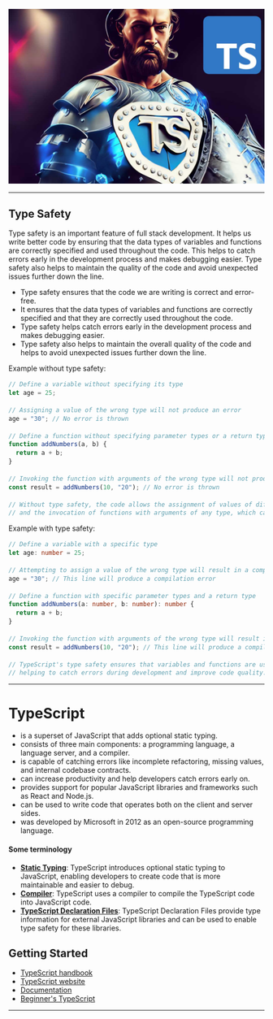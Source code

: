 ![Mr. TypeScript](images/typescript.jpg)

---

## Type Safety
Type safety is an important feature of full stack development. It helps us write better code by ensuring that the data types of variables and functions are correctly specified and used throughout the code. This helps to catch errors early in the development process and makes debugging easier. Type safety also helps to maintain the quality of the code and avoid unexpected issues further down the line.

- Type safety ensures that the code we are writing is correct and error-free.
- It ensures that the data types of variables and functions are correctly specified and that they are correctly used throughout the code.
- Type safety helps catch errors early in the development process and makes debugging easier.
- Type safety also helps to maintain the overall quality of the code and helps to avoid unexpected issues further down the line.

Example without type safety:
```javascript
// Define a variable without specifying its type
let age = 25;

// Assigning a value of the wrong type will not produce an error
age = "30"; // No error is thrown

// Define a function without specifying parameter types or a return type
function addNumbers(a, b) {
  return a + b;
}

// Invoking the function with arguments of the wrong type will not produce an error
const result = addNumbers(10, "20"); // No error is thrown

// Without type safety, the code allows the assignment of values of different types to variables
// and the invocation of functions with arguments of any type, which can lead to unexpected behavior or runtime errors.

```

Example with type safety:
```typescript
// Define a variable with a specific type
let age: number = 25;

// Attempting to assign a value of the wrong type will result in a compilation error
age = "30"; // This line will produce a compilation error

// Define a function with specific parameter types and a return type
function addNumbers(a: number, b: number): number {
  return a + b;
}

// Invoking the function with arguments of the wrong type will result in a compilation error
const result = addNumbers(10, "20"); // This line will produce a compilation error

// TypeScript's type safety ensures that variables and functions are used correctly,
// helping to catch errors during development and improve code quality.

```

---

# TypeScript
- is a superset of JavaScript that adds optional static typing.
- consists of three main components: a programming language, a language server, and a compiler.
- is capable of catching errors like incomplete refactoring, missing values, and internal codebase contracts.
- can increase productivity and help developers catch errors early on.
- provides support for popular JavaScript libraries and frameworks such as React and Node.js.
- can be used to write code that operates both on the client and server sides.
- was developed by Microsoft in 2012 as an open-source programming language.

#### Some terminology
- **[Static Typing](https://www.typescriptlang.org/docs/handbook/typescript-from-scratch.html#typescript-a-static-type-checker)**: TypeScript introduces optional static typing to JavaScript, enabling developers to create code that is more maintainable and easier to debug.
- **[Compiler](https://www.typescriptlang.org/download)**: TypeScript uses a compiler to compile the TypeScript code into JavaScript code.
- **[TypeScript Declaration Files](https://www.typescriptlang.org/docs/handbook/2/type-declarations.html)**: TypeScript Declaration Files provide type information for external JavaScript libraries and can be used to enable type safety for these libraries.

## Getting Started
- [TypeScript handbook](https://www.typescriptlang.org/docs/handbook/typescript-in-5-minutes.html#defining-types)
- [TypeScript website](https://www.typescriptlang.org/)
- [Documentation](https://www.typescriptlang.org/docs/)
- [Beginner's TypeScript](https://www.totaltypescript.com/tutorials/beginners-typescript)

---
